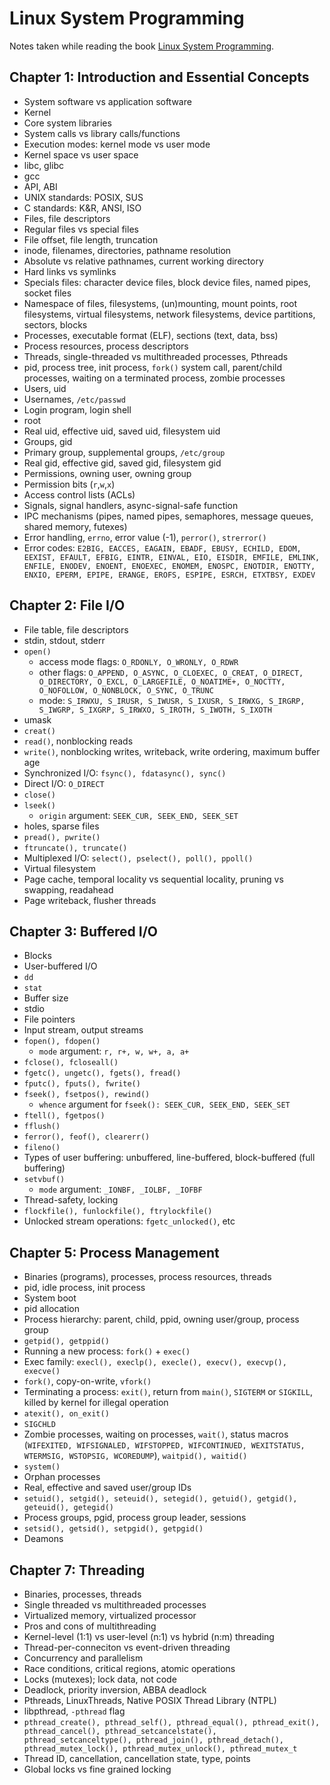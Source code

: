 # Linux System Programming

Notes taken while reading the book [Linux System Programming](http://shop.oreilly.com/product/0636920026891.do).

## Chapter 1: Introduction and Essential Concepts

* System software vs application software
* Kernel
* Core system libraries
* System calls vs library calls/functions
* Execution modes: kernel mode vs user mode
* Kernel space vs user space
* libc, glibc
* gcc
* API, ABI
* UNIX standards: POSIX, SUS
* C standards: K&R, ANSI, ISO
* Files, file descriptors
* Regular files vs special files
* File offset, file length, truncation
* inode, filenames, directories, pathname resolution
* Absolute vs relative pathnames, current working directory
* Hard links vs symlinks
* Specials files: character device files, block device files, named pipes, socket files
* Namespace of files, filesystems, (un)mounting, mount points, root filesystems, virtual filesystems, network filesystems, device partitions, sectors, blocks
* Processes, executable format (ELF), sections (text, data, bss)
* Process resources, process descriptors
* Threads, single-threaded vs multithreaded processes, Pthreads
* pid, process tree, init process, `fork()` system call, parent/child processes, waiting on a terminated process, zombie processes
* Users, uid
* Usernames, `/etc/passwd`
* Login program, login shell
* root
* Real uid, effective uid, saved uid, filesystem uid
* Groups, gid
* Primary group, supplemental groups, `/etc/group`
* Real gid, effective gid, saved gid, filesystem gid
* Permissions, owning user, owning group
* Permission bits (`r`,`w`,`x`)
* Access control lists (ACLs)
* Signals, signal handlers, async-signal-safe function
* IPC mechanisms (pipes, named pipes, semaphores, message queues, shared memory, futexes)
* Error handling, `errno`, error value (-1), `perror()`, `strerror()`
* Error codes: `E2BIG, EACCES, EAGAIN, EBADF, EBUSY, ECHILD, EDOM, EEXIST, EFAULT, EFBIG, EINTR, EINVAL, EIO, EISDIR, EMFILE, EMLINK, ENFILE, ENODEV, ENOENT, ENOEXEC, ENOMEM, ENOSPC, ENOTDIR, ENOTTY, ENXIO, EPERM, EPIPE, ERANGE, EROFS, ESPIPE, ESRCH, ETXTBSY, EXDEV`


## Chapter 2: File I/O

* File table, file descriptors
* stdin, stdout, stderr
* `open()`
  * access mode flags: `O_RDONLY, O_WRONLY, O_RDWR`
  * other flags: `O_APPEND, O_ASYNC, O_CLOEXEC, O_CREAT, O_DIRECT, O_DIRECTORY, O_EXCL, O_LARGEFILE, O_NOATIME+, O_NOCTTY, O_NOFOLLOW, O_NONBLOCK, O_SYNC, O_TRUNC`
  * mode: `S_IRWXU, S_IRUSR, S_IWUSR, S_IXUSR, S_IRWXG, S_IRGRP, S_IWGRP, S_IXGRP, S_IRWXO, S_IROTH, S_IWOTH, S_IXOTH`
* umask
* `creat()`
* `read()`, nonblocking reads
* `write()`, nonblocking writes, writeback, write ordering, maximum buffer age
* Synchronized I/O: `fsync(), fdatasync(), sync()`
* Direct I/O: `O_DIRECT`
* `close()`
* `lseek()`
  * `origin` argument: `SEEK_CUR, SEEK_END, SEEK_SET`
* holes, sparse files
* `pread(), pwrite()`
* `ftruncate(), truncate()`
* Multiplexed I/O: `select(), pselect(), poll(), ppoll()`
* Virtual filesystem
* Page cache, temporal locality vs sequential locality, pruning vs swapping, readahead
* Page writeback, flusher threads


## Chapter 3: Buffered I/O

* Blocks
* User-buffered I/O
* `dd`
* `stat`
* Buffer size
* stdio
* File pointers
* Input stream, output streams
* `fopen(), fdopen()`
  * `mode` argument: `r, r+, w, w+, a, a+`
* `fclose(), fcloseall()`
* `fgetc(), ungetc(), fgets(), fread()`
* `fputc(), fputs(), fwrite()`
* `fseek(), fsetpos(), rewind()`
  * `whence` argument for `fseek(): SEEK_CUR, SEEK_END, SEEK_SET`
* `ftell(), fgetpos()`
* `fflush()`
* `ferror(), feof(), clearerr()`
* `fileno()`
* Types of user buffering: unbuffered, line-buffered, block-buffered (full buffering)
* `setvbuf()`
  * `mode` argument: `_IONBF, _IOLBF, _IOFBF`
* Thread-safety, locking
* `flockfile(), funlockfile(), ftrylockfile()`
* Unlocked stream operations: `fgetc_unlocked()`, etc


## Chapter 5: Process Management

* Binaries (programs), processes, process resources, threads
* pid, idle process, init process
* System boot
* pid allocation
* Process hierarchy: parent, child, ppid, owning user/group, process group
* `getpid(), getppid()`
* Running a new process: `fork()` + `exec()`
* Exec family: `execl(), execlp(), execle(), execv(), execvp(), execve()`
* `fork()`, copy-on-write, `vfork()`
* Terminating a process: `exit()`, return from `main()`, `SIGTERM` or `SIGKILL`, killed by kernel for illegal operation
* `atexit(), on_exit()`
* `SIGCHLD`
* Zombie processes, waiting on processes, `wait()`, status macros (`WIFEXITED, WIFSIGNALED, WIFSTOPPED, WIFCONTINUED, WEXITSTATUS, WTERMSIG, WSTOPSIG, WCOREDUMP`), `waitpid(), waitid()`
* `system()`
* Orphan processes
* Real, effective and saved user/group IDs
* `setuid(), setgid(), seteuid(), setegid(), getuid(), getgid(), geteuid(), getegid()`
* Process groups, pgid, process group leader, sessions
* `setsid(), getsid(), setpgid(), getpgid()`
* Deamons


## Chapter 7: Threading

* Binaries, processes, threads
* Single threaded vs multithreaded processes
* Virtualized memory, virtualized processor
* Pros and cons of multithreading
* Kernel-level (1:1) vs user-level (n:1) vs hybrid (n:m) threading
* Thread-per-conneciton vs event-driven threading
* Concurrency and parallelism
* Race conditions, critical regions, atomic operations
* Locks (mutexes); lock data, not code
* Deadlock, priority inversion, ABBA deadlock
* Pthreads, LinuxThreads, Native POSIX Thread Library (NTPL)
* libpthread, `-pthread` flag
* `pthread_create(), pthread_self(), pthread_equal(), pthread_exit(), pthread_cancel(), pthread_setcancelstate(), pthread_setcanceltype(), pthread_join(), pthread_detach(), pthread_mutex_lock(), pthread_mutex_unlock(), pthread_mutex_t`
* Thread ID, cancellation, cancellation state, type, points
* Global locks vs fine grained locking
